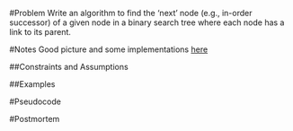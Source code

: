 #Problem
Write an algorithm to find the ‘next’ node (e.g., in-order successor) of a given node in a binary search tree where each node has a link to its parent.

#Notes
Good picture and some implementations [here](http://stackoverflow.com/a/5471990/1006334)

##Constraints and Assumptions

##Examples

#Pseudocode

#Postmortem

